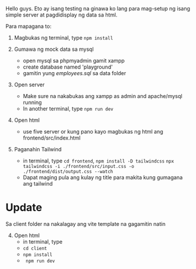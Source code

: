 Hello guys. Eto ay isang testing na ginawa ko lang para mag-setup ng isang simple server at pagdidisplay ng data sa html.

Para mapagana to:

1. Magbukas ng terminal, type ` npm install `

2. Gumawa ng mock data sa mysql
    - open mysql sa phpmyadmin gamit xampp
    - create database named 'playground'
    - gamitin yung *employees.sql* sa data folder

3. Open server
    - Make sure na nakabukas ang xampp as admin and apache/mysql running
    - In another terminal, type ` npm run dev `

4. Open html
    - use five server or kung pano kayo magbukas ng html ang frontend/src/index.html

5. Paganahin Tailwind
    - in terminal, type `cd frontend`, `npm install -D tailwindcss` 
    ` npx tailwindcss -i ./frontend/src/input.css -o ./frontend/dist/output.css --watch `
    - Dapat maging pula ang kulay ng title para makita kung gumagana ang tailwind

# Update

Sa client folder na nakalagay ang vite template na gagamitin natin

4. Open html
    - in terminal, type 
    - `cd client `
    - ` npm install `
    - ` npm run dev`

